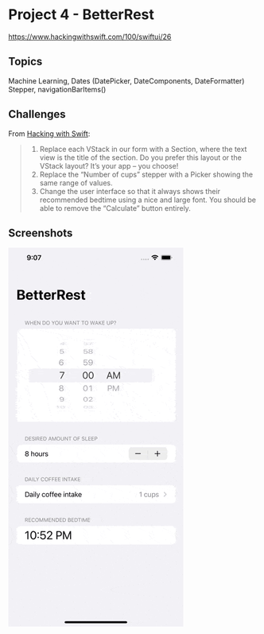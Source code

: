 # Project 4 - BetterRest

https://www.hackingwithswift.com/100/swiftui/26

## Topics

Machine Learning, Dates (DatePicker, DateComponents, DateFormatter) Stepper, navigationBarItems()

## Challenges

From [Hacking with Swift](https://www.hackingwithswift.com/books/ios-swiftui/betterrest-wrap-up):
>1. Replace each VStack in our form with a Section, where the text view is the title of the section. Do you prefer this layout or the VStack layout? It’s your app – you choose!
>2. Replace the “Number of cups” stepper with a Picker showing the same range of values.
>3. Change the user interface so that it always shows their recommended bedtime using a nice and large font. You should be able to remove the “Calculate” button entirely.

## Screenshots

![Screenshot](Screenshot/project4.gif)
